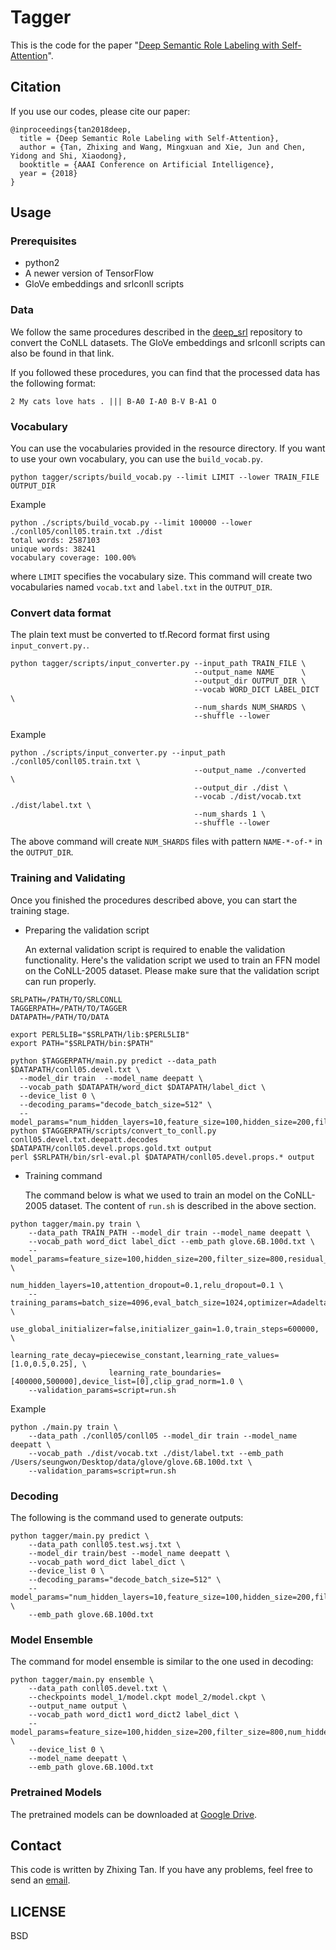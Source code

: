 # Tagger
This is the code for the paper "[Deep Semantic Role Labeling with Self-Attention](https://arxiv.org/abs/1712.01586)".

## Citation
If you use our codes, please cite our paper:

```
@inproceedings{tan2018deep,
  title = {Deep Semantic Role Labeling with Self-Attention},
  author = {Tan, Zhixing and Wang, Mingxuan and Xie, Jun and Chen, Yidong and Shi, Xiaodong},
  booktitle = {AAAI Conference on Artificial Intelligence},
  year = {2018}
}
```

## Usage
### Prerequisites
* python2
* A newer version of TensorFlow
* GloVe embeddings and srlconll scripts

### Data
We follow the same procedures described in the [deep_srl](https://github.com/luheng/deep_srl) repository to convert the CoNLL datasets.
The GloVe embeddings and srlconll scripts can also be found in that link.

If you followed these procedures, you can find that the processed data has the following format:
```
2 My cats love hats . ||| B-A0 I-A0 B-V B-A1 O
```

### Vocabulary
You can use the vocabularies provided in the resource directory. If you want to use your own vocabulary, you can use the `build_vocab.py`.
```
python tagger/scripts/build_vocab.py --limit LIMIT --lower TRAIN_FILE OUTPUT_DIR
```

Example
```
python ./scripts/build_vocab.py --limit 100000 --lower ./conll05/conll05.train.txt ./dist
total words: 2587103
unique words: 38241
vocabulary coverage: 100.00%
```


where `LIMIT` specifies the vocabulary size. This command will create two vocabularies named `vocab.txt` and `label.txt` in the `OUTPUT_DIR`.

### Convert data format
The plain text must be converted to tf.Record format first using `input_convert.py.`.
```
python tagger/scripts/input_converter.py --input_path TRAIN_FILE \
                                         --output_name NAME      \
                                         --output_dir OUTPUT_DIR \
                                         --vocab WORD_DICT LABEL_DICT \
                                         --num_shards NUM_SHARDS \
                                         --shuffle --lower
```

Example
```
python ./scripts/input_converter.py --input_path ./conll05/conll05.train.txt \
                                         --output_name ./converted      \
                                         --output_dir ./dist \
                                         --vocab ./dist/vocab.txt ./dist/label.txt \
                                         --num_shards 1 \
                                         --shuffle --lower
```
The above command will create `NUM_SHARDS` files with pattern `NAME-*-of-*` in the `OUTPUT_DIR`.


### Training and Validating
Once you finished the procedures described above, you can start the training stage.
* Preparing the validation script

    An external validation script is required to enable the validation functionality.
    Here's the validation script we used to train an FFN model on the CoNLL-2005 dataset.
    Please make sure that the validation script can run properly.
```
SRLPATH=/PATH/TO/SRLCONLL
TAGGERPATH=/PATH/TO/TAGGER
DATAPATH=/PATH/TO/DATA

export PERL5LIB="$SRLPATH/lib:$PERL5LIB"
export PATH="$SRLPATH/bin:$PATH"

python $TAGGERPATH/main.py predict --data_path $DATAPATH/conll05.devel.txt \
  --model_dir train  --model_name deepatt \
  --vocab_path $DATAPATH/word_dict $DATAPATH/label_dict \
  --device_list 0 \
  --decoding_params="decode_batch_size=512" \
  --model_params="num_hidden_layers=10,feature_size=100,hidden_size=200,filter_size=800"
python $TAGGERPATH/scripts/convert_to_conll.py conll05.devel.txt.deepatt.decodes $DATAPATH/conll05.devel.props.gold.txt output
perl $SRLPATH/bin/srl-eval.pl $DATAPATH/conll05.devel.props.* output
```
* Training command

    The command below is what we used to train an model on the CoNLL-2005 dataset. The content of `run.sh` is described in the above section.
```
python tagger/main.py train \
    --data_path TRAIN_PATH --model_dir train --model_name deepatt \
    --vocab_path word_dict label_dict --emb_path glove.6B.100d.txt \
    --model_params=feature_size=100,hidden_size=200,filter_size=800,residual_dropout=0.2, \
                   num_hidden_layers=10,attention_dropout=0.1,relu_dropout=0.1 \
    --training_params=batch_size=4096,eval_batch_size=1024,optimizer=Adadelta,initializer=orthogonal, \
                      use_global_initializer=false,initializer_gain=1.0,train_steps=600000, \
                      learning_rate_decay=piecewise_constant,learning_rate_values=[1.0,0.5,0.25], \
                      learning_rate_boundaries=[400000,500000],device_list=[0],clip_grad_norm=1.0 \
    --validation_params=script=run.sh
```

Example
```
python ./main.py train \
    --data_path ./conll05/conll05 --model_dir train --model_name deepatt \
    --vocab_path ./dist/vocab.txt ./dist/label.txt --emb_path /Users/seungwon/Desktop/data/glove/glove.6B.100d.txt \
    --validation_params=script=run.sh
```


### Decoding
The following is the command used to generate outputs:
```
python tagger/main.py predict \
    --data_path conll05.test.wsj.txt \
    --model_dir train/best --model_name deepatt \
    --vocab_path word_dict label_dict \
    --device_list 0 \
    --decoding_params="decode_batch_size=512" \
    --model_params="num_hidden_layers=10,feature_size=100,hidden_size=200,filter_size=800" \
    --emb_path glove.6B.100d.txt
```

### Model Ensemble
The command for model ensemble is similar to the one used in decoding:
```
python tagger/main.py ensemble \
    --data_path conll05.devel.txt \
    --checkpoints model_1/model.ckpt model_2/model.ckpt \
    --output_name output \
    --vocab_path word_dict1 word_dict2 label_dict \
    --model_params=feature_size=100,hidden_size=200,filter_size=800,num_hidden_layers=10 \
    --device_list 0 \
    --model_name deepatt \
    --emb_path glove.6B.100d.txt
```


### Pretrained Models
The pretrained models can be downloaded at [Google Drive](https://drive.google.com/open?id=1jvBlpOmqGdZEqnFrdWJkH1xHsGU2OjiP).

## Contact
This code is written by Zhixing Tan. If you have any problems, feel free to send an <a href="mailto:playinf@stu.xmu.edu.cn">email</a>.

## LICENSE
BSD
